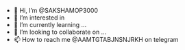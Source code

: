 - 👋 Hi, I’m @SAKSHAMOP3000
- 👀 I’m interested in 
- 🌱 I’m currently learning ...
- 💞️ I’m looking to collaborate on ...
- 📫 How to reach me @AAMTGTABJNSNJRKH on telegram
<!---
SAKSHAMOP3000/SAKSHAMOP3000 is a ✨ special ✨ repository because its `README.md` (this file) appears on your GitHub profile.
You can click the Preview link to take a look at your changes.
--->
